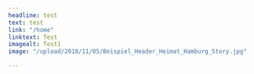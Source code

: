 ```yaml
---
headline: test
text: test
link: "/home"
linktext: Test
imagealt: Test1
image: "/upload/2018/11/05/Beispiel_Header_Heimat_Hamburg_Story.jpg"

---
```

